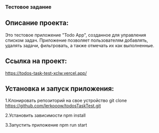 ### Тестовое задание

## Описание проекта:

Это тестовое приложение "Todo App", созданное для управления списком задач. Приложение позволяет пользователям добавлять, удалять задачи, фильтровать, а также отмечать их как выполненные.

## Ссылка на проект:
https://todos-task-test-xclw.vercel.app/

## Установка и запуск приложения:

1.Клонировать репозиторий на свое устройство git clone https://github.com/lerkooow/todosTaskTest.git

2.Установить зависимости npm install

3.Запустить приложение npm run start
